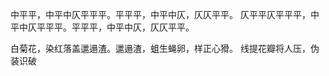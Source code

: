 中平平，中平中仄平平平。平平平，中平中仄，仄仄平平。
仄平平仄平平平，中平中仄平平平。平平平，中平中仄，仄仄平平。

白菊花，染红落盖邋遢渣。邋遢渣，蛆生蝇卵，样正心猾。
线提花瓣将人压，伪装识破
<!--stackedit_data:
eyJoaXN0b3J5IjpbMTE3Njk4MDc5LDUyNDYwNTM1MSwtMjA4OD
c0NjYxMiwxNjUwOTQxMDk1LC01NjYzMzM2OTksMTg1NjkyNzAy
MCwxOTc4ODMxMTY5LC03NzI4MTQ2LC0yMDg4NzQ2NjEyLC0xNj
k5ODk3ODEwLC0yMDg4NzQ2NjEyLC0zMjU3NzE0OTAsLTIyMzk1
NjQ0OSwzNDk1MDcxMjksLTMyNTc3MTQ5MCwxNTAwOTk4MTQ1LD
I0NTAwMzAzNSwxMzE1ODgyNTk2LC03MzY5Mzg4MjIsNTY5NDcw
MjM2XX0=
-->